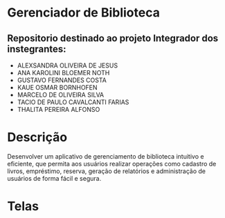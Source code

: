 # Gerenciador de Biblioteca 
## Repositorio destinado ao projeto Integrador dos instegrantes:

* ALEXSANDRA OLIVEIRA DE JESUS
* ANA KAROLINI BLOEMER NOTH
* GUSTAVO FERNANDES COSTA
* KAUE OSMAR BORNHOFEN
* MARCELO DE OLIVEIRA SILVA
* TACIO DE PAULO CAVALCANTI FARIAS
* THALITA PEREIRA ALFONSO 

# Descrição 

Desenvolver um aplicativo de gerenciamento de biblioteca intuitivo e eficiente, que permita aos usuários realizar operações como cadastro de livros, empréstimo, reserva, geração de relatórios e administração de usuários de forma fácil e segura.

# Telas
